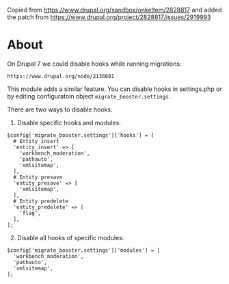 Copied from https://www.drupal.org/sandbox/onkeltem/2828817 and added the patch from https://www.drupal.org/project/2828817/issues/2919993

# About

On Drupal 7 we could disable hooks while running migrations:

    https://www.drupal.org/node/2136601

This module adds a similar feature. You can disable hooks 
in settings.php or by editing configuratoin object `migrate_booster.settings`.

There are two ways to disable hooks: 

1) Disable specific hooks and modules: 

```
$config['migrate_booster.settings']['hooks'] = [
  # Entity insert
  'entity_insert' => [
    'workbench_moderation',
    'pathauto',
    'xmlsitemap',
  ],
  # Entity presave
  'entity_presave' => [
    'xmlsitemap',
  ],
  # Entity predelete
  'entity_predelete' => [
    'flag',
  ],
];
```

2) Disable all hooks of specific modules:

```
$config['migrate_booster.settings']['modules'] = [
  'workbench_moderation',
  'pathauto',
  'xmlsitemap',
];
```

